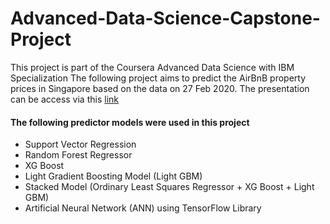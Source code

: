 # Advanced-Data-Science-Capstone-Project
This project is part of the Coursera Advanced Data Science with IBM Specialization
The following project aims to predict the AirBnB property prices in Singapore based on the data on 27 Feb 2020. The presentation can be access via this [link](https://youtu.be/7kGbxYMpL9U) 

#### The following predictor models were used in this project 
* Support Vector Regression
* Random Forest Regressor
* XG Boost 
* Light Gradient Boosting Model (Light GBM)
* Stacked Model (Ordinary Least Squares Regressor + XG Boost + Light GBM)
* Artificial Neural Network (ANN) using TensorFlow Library

